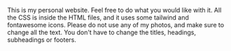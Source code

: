 This is my personal website. Feel free to do what you would like with it. All the CSS is inside the HTML files, and it uses some tailwind and fontawesome icons. Please do not use any of my photos, and make sure to change all the text. You don't have to change the titles, headings, subheadings or footers. 

